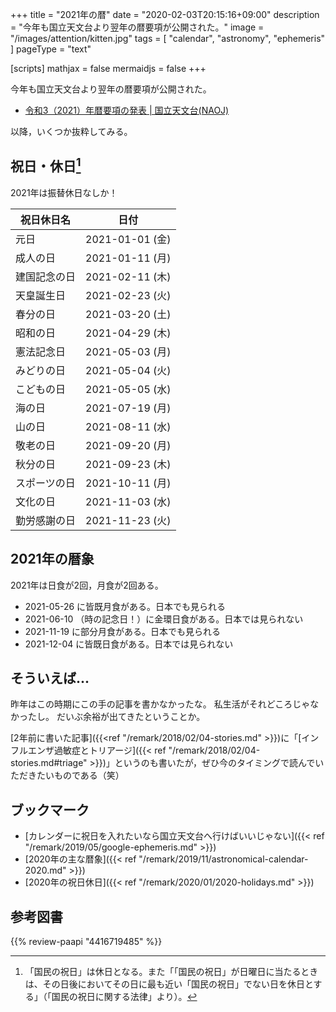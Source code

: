 +++
title = "2021年の暦"
date = "2020-02-03T20:15:16+09:00"
description = "今年も国立天文台より翌年の暦要項が公開された。"
image = "/images/attention/kitten.jpg"
tags = [ "calendar", "astronomy", "ephemeris" ]
pageType = "text"

[scripts]
  mathjax = false
  mermaidjs = false
+++

今年も国立天文台より翌年の暦要項が公開された。

- [令和3（2021）年暦要項の発表 | 国立天文台(NAOJ)](https://www.nao.ac.jp/news/topics/2020/20200203-rekiyoko.html)

以降，いくつか抜粋してみる。

## 祝日・休日[^hd1]

[^hd1]: 「国民の祝日」は休日となる。また「「国民の祝日」が日曜日に当たるときは、その日後においてその日に最も近い「国民の祝日」でない日を休日とする」（「国民の祝日に関する法律」より）。

2021年は振替休日なしか！

| 祝日休日名   | 日付            |
| ------------ | --------------- |
| 元日         | 2021-01-01 (金) |
| 成人の日     | 2021-01-11 (月) |
| 建国記念の日 | 2021-02-11 (木) |
| 天皇誕生日   | 2021-02-23 (火) |
| 春分の日     | 2021-03-20 (土) |
| 昭和の日     | 2021-04-29 (木) |
| 憲法記念日   | 2021-05-03 (月) |
| みどりの日   | 2021-05-04 (火) |
| こどもの日   | 2021-05-05 (水) |
| 海の日       | 2021-07-19 (月) |
| 山の日       | 2021-08-11 (水) |
| 敬老の日     | 2021-09-20 (月) |
| 秋分の日     | 2021-09-23 (木) |
| スポーツの日 | 2021-10-11 (月) |
| 文化の日     | 2021-11-03 (水) |
| 勤労感謝の日 | 2021-11-23 (火) |

## 2021年の暦象

2021年は日食が2回，月食が2回ある。

- 2021-05-26 に皆既月食がある。日本でも見られる
- 2021-06-10 （時の記念日！）に金環日食がある。日本では見られない
- 2021-11-19 に部分月食がある。日本でも見られる
- 2021-12-04 に皆既日食がある。日本では見られない

## そういえば...

昨年はこの時期にこの手の記事を書かなかったな。
私生活がそれどころじゃなかったし。
だいぶ余裕が出てきたということか。

[2年前に書いた記事]({{<ref "/remark/2018/02/04-stories.md" >}})に「[インフルエンザ過敏症とトリアージ]({{< ref "/remark/2018/02/04-stories.md#triage" >}})」というのも書いたが，ぜひ今のタイミングで読んでいただきたいものである（笑）

## ブックマーク

- [カレンダーに祝日を入れたいなら国立天文台へ行けばいいじゃない]({{< ref "/remark/2019/05/google-ephemeris.md" >}})
- [2020年の主な暦象]({{< ref "/remark/2019/11/astronomical-calendar-2020.md" >}})
- [2020年の祝日休日]({{< ref "/remark/2020/01/2020-holidays.md" >}})

## 参考図書

{{% review-paapi "4416719485" %}} <!-- 天文年鑑 2020年版 -->
